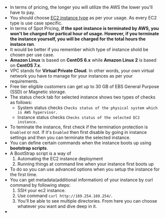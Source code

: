 * In terms of pricing, the longer you will utilize the AWS the lower you'll have to pay.
* You should choose [EC2 instance type](https://aws.amazon.com/ec2/instance-types/) as per your usage. As every EC2 type is use case specific.
* In terms of Spot Pricing, **if the spot instance is terminated by AWS, you won't be charged for partical hour of usage. However, if you terminate the instance yourself, you will be charged for the total hours the instace ran**.
* It would be better if you remember which type of instance shold be chosen per use case.
* **Amazon Linux** is based on **CentOS 6.x** while **Amazon Linux 2** is based on **CentOS 7.x**.
* VPC stands for **Virtual Private Cloud**. In other words, your own virtual network you have to manage for your instances as per your requirements.
* Free tier eligible customers can get up to 30 GB of EBS General Purpose (SSD) or Magnetic storage.
* The status check tab for selected instance shows two types of checks as follows:
    * System status checks    `Checks status of the physical system which is AWS hypervisor.`
    * Instance status checks    `Checks status of the selected EC2 instance.`
* To teminate the instance, first check if the termination protection is `Enabled` or not. If it's `Enabled` then first disable by going in instance settings and then you can terminate the selected instance.
* You can define certain commands when the instance boots up using **bootstrap scripts**.  
* A BootStrap script is a way of 
  1. Automating the EC2 instance deployment  
  2. Running things at command line when your instance first boots up  
* To do so you can use advanced options when you setup the instance for the first time.  
* You can get metadata(additional information) of your instance by curl command by following steps:  
  1. SSH your ec2 instance.  
  2. Use command `curl http://169.254.169.254/`.  
  3. You'll be able to see multiple directories. From here you can choose whatever you want and dive deep in it.  
* 


